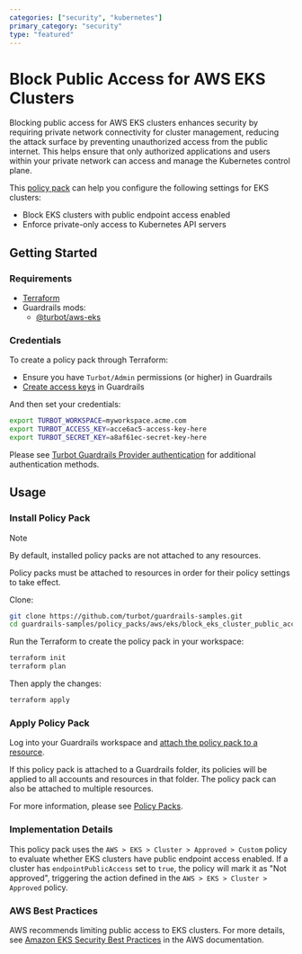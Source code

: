 ```yaml
---
categories: ["security", "kubernetes"]
primary_category: "security"
type: "featured"
---
```


# Block Public Access for AWS EKS Clusters

Blocking public access for AWS EKS clusters enhances security by requiring private network connectivity for cluster management, reducing the attack surface by preventing unauthorized access from the public internet. This helps ensure that only authorized applications and users within your private network can access and manage the Kubernetes control plane.

This [policy pack](https://turbot.com/guardrails/docs/concepts/policy-packs) can help you configure the following settings for EKS clusters:

- Block EKS clusters with public endpoint access enabled
- Enforce private-only access to Kubernetes API servers

## Getting Started

### Requirements

- [Terraform](https://developer.hashicorp.com/terraform/install)
- Guardrails mods:
  - [@turbot/aws-eks](https://hub.guardrails.turbot.com/mods/aws/mods/aws-eks)

### Credentials

To create a policy pack through Terraform:

- Ensure you have `Turbot/Admin` permissions (or higher) in Guardrails
- [Create access keys](https://turbot.com/guardrails/docs/guides/iam/access-keys#generate-a-new-guardrails-api-access-key) in Guardrails

And then set your credentials:

```sh
export TURBOT_WORKSPACE=myworkspace.acme.com
export TURBOT_ACCESS_KEY=acce6ac5-access-key-here
export TURBOT_SECRET_KEY=a8af61ec-secret-key-here
```

Please see [Turbot Guardrails Provider authentication](https://registry.terraform.io/providers/turbot/turbot/latest/docs#authentication) for additional authentication methods.

## Usage

### Install Policy Pack

> [!NOTE]
> By default, installed policy packs are not attached to any resources.
>
> Policy packs must be attached to resources in order for their policy settings to take effect.

Clone:

```sh
git clone https://github.com/turbot/guardrails-samples.git
cd guardrails-samples/policy_packs/aws/eks/block_eks_cluster_public_access
```

Run the Terraform to create the policy pack in your workspace:

```sh
terraform init
terraform plan
```

Then apply the changes:

```sh
terraform apply
```

### Apply Policy Pack

Log into your Guardrails workspace and [attach the policy pack to a resource](https://turbot.com/guardrails/docs/guides/policy-packs#attach-a-policy-pack-to-a-resource).

If this policy pack is attached to a Guardrails folder, its policies will be applied to all accounts and resources in that folder. The policy pack can also be attached to multiple resources.

For more information, please see [Policy Packs](https://turbot.com/guardrails/docs/concepts/policy-packs).

### Implementation Details

This policy pack uses the `AWS > EKS > Cluster > Approved > Custom` policy to evaluate whether EKS clusters have public endpoint access enabled. If a cluster has `endpointPublicAccess` set to `true`, the policy will mark it as "Not approved", triggering the action defined in the `AWS > EKS > Cluster > Approved` policy.

### AWS Best Practices

AWS recommends limiting public access to EKS clusters. For more details, see [Amazon EKS Security Best Practices](https://docs.aws.amazon.com/eks/latest/userguide/security-best-practices.html) in the AWS documentation.

